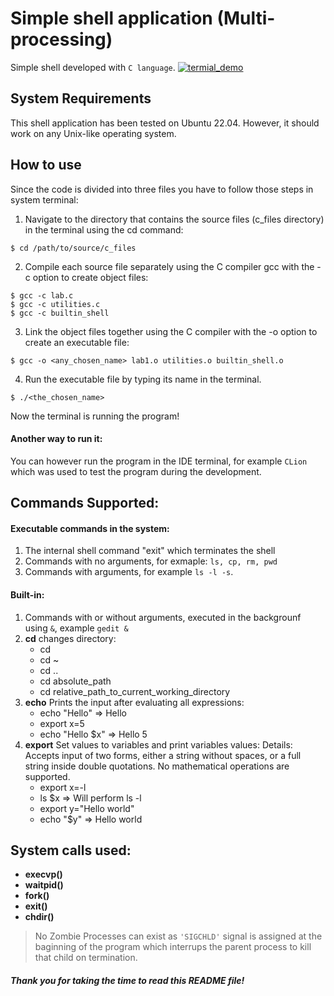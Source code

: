 # Simple shell application (Multi-processing)
Simple shell developed with `C language`. 
[![termial_demo](https://i.postimg.cc/RhdJ3BYh/termial1.jpg)](https://postimg.cc/QKBdPRhZ)
## System Requirements
This shell application has been tested on Ubuntu 22.04. However, it should work on any Unix-like operating system.
## How to use
Since the code is divided into three files you have to follow those steps in system terminal:
1. Navigate to the directory that contains the source files (c_files directory) in the terminal using the cd command:
```
$ cd /path/to/source/c_files
```
2. Compile each source file separately using the C compiler gcc with the -c option to create object files:
```
$ gcc -c lab.c
$ gcc -c utilities.c
$ gcc -c builtin_shell
```
3. Link the object files together using the C compiler with the -o option to create an executable file:
```
$ gcc -o <any_chosen_name> lab1.o utilities.o builtin_shell.o
```  
4. Run the executable file by typing its name in the terminal. 
```
$ ./<the_chosen_name>
```
Now the terminal is running the program!
#### Another way to run it:
You can however run the program in the IDE terminal, for example `CLion` which was used to test the program during the development.
## Commands Supported:
#### Executable commands in the system:
1. The internal shell command "exit" which terminates the shell
2. Commands with no arguments, for exmaple: `ls, cp, rm, pwd`
3. Commands with arguments, for example `ls -l -s`.

#### Built-in:
1. Commands with or without arguments, executed in the backgrounf using `&`, example `gedit & ` 
2. **cd** changes directory:
    * cd
    * cd ~
    * cd ..
    * cd absolute_path
    * cd relative_path_to_current_working_directory
3. **echo** Prints the input after evaluating all expressions:
    * echo "Hello" => Hello
    * export x=5
    * echo "Hello $x" => Hello 5
4. **export** Set values to variables and print variables values:
    Details: Accepts input of two forms, either a string without spaces, or a full string inside double quotations. No mathematical operations are supported.
    * export x=-l
    * ls $x => Will perform ls -l
    * export y="Hello world"
    * echo "$y" => Hello world
## System calls used:
- **execvp()**
- **waitpid()**
- **fork()**
- **exit()**
- **chdir()**

> No Zombie Processes can exist as ``'SIGCHLD'`` signal is assigned at the baginning of the program which interrups the parent process to kill that child on termination.

##### Thank you for taking the time to read this README file!  

